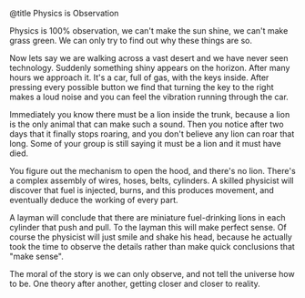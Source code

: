 @title Physics is Observation

Physics is 100% observation, we can't make the sun shine, we can't make grass green. We can only try to find out why these things are so. 

Now lets say we are walking across a vast desert and we have never seen technology. Suddenly something shiny appears on the horizon. After many hours we approach it. It's a car, full of gas, with the keys inside. After pressing every possible button we find that turning the key to the right makes a loud noise and you can feel the vibration running through the car.

Immediately you know there must be a lion inside the trunk, because a lion is the only animal that can make such a sound. Then you notice after two days that it finally stops roaring, and you don't believe any lion can roar that long. Some of your group is still saying it must be a lion and it must have died. 

You figure out the mechanism to open the hood, and there's no lion. There's a complex assembly of wires, hoses, belts, cylinders. A skilled physicist will discover that fuel is injected, burns, and this produces movement, and eventually deduce the working of every part. 

A layman will conclude that there are miniature fuel-drinking lions in each cylinder that push and pull. To the layman this will make perfect sense. Of course the physicist will just smile and shake his head, because he actually took the time to observe the details rather than make quick conclusions that "make sense". 

The moral of the story is we can only observe, and not tell the universe how to be. One theory after another, getting closer and closer to reality.